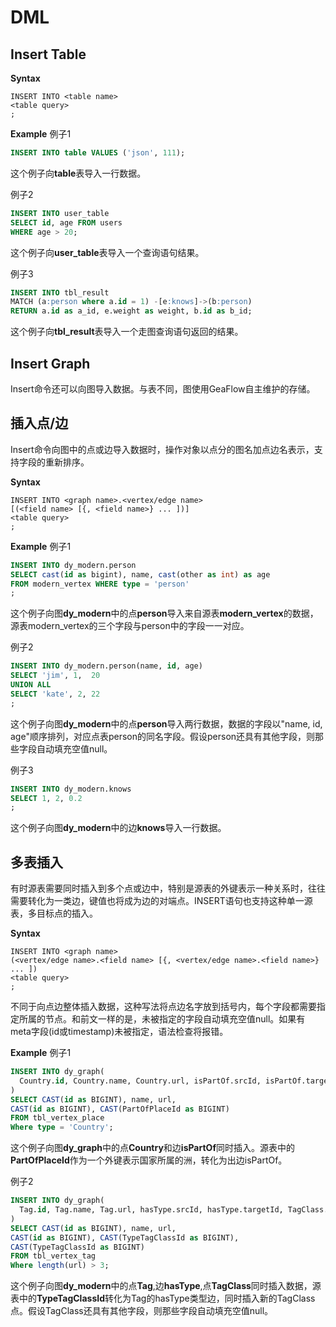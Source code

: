 # DML
## Insert Table

**Syntax**
```
INSERT INTO <table name> 
<table query>
;
```

**Example**
例子1
```sql
INSERT INTO table VALUES ('json', 111);
```
这个例子向**table**表导入一行数据。

例子2
```sql
INSERT INTO user_table
SELECT id, age FROM users
WHERE age > 20;
```
这个例子向**user_table**表导入一个查询语句结果。

例子3
```sql
INSERT INTO tbl_result
MATCH (a:person where a.id = 1) -[e:knows]->(b:person)
RETURN a.id as a_id, e.weight as weight, b.id as b_id;
```
这个例子向**tbl_result**表导入一个走图查询语句返回的结果。


## Insert Graph
Insert命令还可以向图导入数据。与表不同，图使用GeaFlow自主维护的存储。

## 插入点/边
Insert命令向图中的点或边导入数据时，操作对象以点分的图名加点边名表示，支持字段的重新排序。

**Syntax**
```
INSERT INTO <graph name>.<vertex/edge name>
[(<field name> [{, <field name>} ... ])]
<table query>
;
```

**Example**
例子1
```sql
INSERT INTO dy_modern.person
SELECT cast(id as bigint), name, cast(other as int) as age
FROM modern_vertex WHERE type = 'person'
;
```
这个例子向图**dy_modern**中的点**person**导入来自源表**modern_vertex**的数据，源表modern_vertex的三个字段与person中的字段一一对应。

例子2
```sql
INSERT INTO dy_modern.person(name, id, age)
SELECT 'jim', 1,  20
UNION ALL
SELECT 'kate', 2, 22
;
```
这个例子向图**dy_modern**中的点**person**导入两行数据，数据的字段以"name, id, age"顺序排列，对应点表person的同名字段。假设person还具有其他字段，则那些字段自动填充空值null。

例子3
```sql
INSERT INTO dy_modern.knows
SELECT 1, 2, 0.2
;
```
这个例子向图**dy_modern**中的边**knows**导入一行数据。

## 多表插入
有时源表需要同时插入到多个点或边中，特别是源表的外键表示一种关系时，往往需要转化为一类边，键值也将成为边的对端点。INSERT语句也支持这种单一源表，多目标点的插入。

**Syntax**
```
INSERT INTO <graph name>
(<vertex/edge name>.<field name> [{, <vertex/edge name>.<field name>} ... ])
<table query>
;
```
不同于向点边整体插入数据，这种写法将点边名字放到括号内，每个字段都需要指定所属的节点。和前文一样的是，未被指定的字段自动填充空值null。如果有meta字段(id或timestamp)未被指定，语法检查将报错。

**Example**
例子1
```sql
INSERT INTO dy_graph(
  Country.id, Country.name, Country.url, isPartOf.srcId, isPartOf.targetId
)
SELECT CAST(id as BIGINT), name, url,
CAST(id as BIGINT), CAST(PartOfPlaceId as BIGINT)
FROM tbl_vertex_place
Where type = 'Country';
```
这个例子向图**dy_graph**中的点**Country**和边**isPartOf**同时插入。源表中的**PartOfPlaceId**作为一个外键表示国家所属的洲，转化为出边isPartOf。

例子2
```sql
INSERT INTO dy_graph(
  Tag.id, Tag.name, Tag.url, hasType.srcId, hasType.targetId, TagClass.id
)
SELECT CAST(id as BIGINT), name, url,
CAST(id as BIGINT), CAST(TypeTagClassId as BIGINT),
CAST(TypeTagClassId as BIGINT)
FROM tbl_vertex_tag
Where length(url) > 3;
```
这个例子向图**dy_modern**中的点**Tag**,边**hasType**,点**TagClass**同时插入数据，源表中的**TypeTagClassId**转化为Tag的hasType类型边，同时插入新的TagClass点。假设TagClass还具有其他字段，则那些字段自动填充空值null。